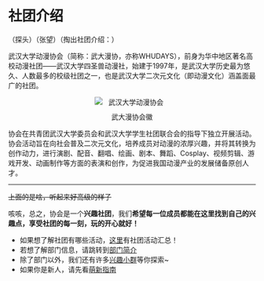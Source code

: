 # 社团介绍

（探头）（张望）（掏出社团介绍：）

武汉大学动漫协会（简称：武大漫协，亦称WHUDAYS），前身为华中地区著名高校动漫社团——武汉大学四圣兽动漫社，始建于1997年，是武汉大学历史最为悠久、人数最多的校级社团之一，也是武汉大学二次元文化（即动漫文化）涵盖面最广的社团。

<div style="text-align: center;">
  <img src="/WHUDAYS.png" alt="武汉大学动漫协会" style="max-width: 30%; height: auto; display: block; margin: 0 auto;">
  <p style="margin: 10px 0;">武大漫协会徽</p>
</div>

协会在共青团武汉大学委员会和武汉大学学生社团联合会的指导下独立开展活动。协会活动旨在向社会普及二次元文化，培养成员对动漫的浓厚兴趣，并将其转换为创作动力，进行演剧、配音、翻唱、绘画、剧本、舞蹈、Cosplay、视频剪辑、游戏开发、动画制作等方面的表演和创作，为促进我国动漫产业的发展储备原创人才。

---

~~上面的是啥，听起来好高级的样子~~

咳咳，总之，协会是一个**兴趣社团**，我们**希望每一位成员都能在这里找到自己的兴趣点，享受社团的每一刻，玩的开心就好！**
- 如果想了解社团有哪些活动，[这里](/activity/)有社团活动汇总！
- 若想了解部门信息，请跳转到[部门简介](/department/)
- 除了部门以外，我们还有许多[兴趣小群](/group/)等你探索~
- 如果你是新人，请先看[萌新指南](/about/newbie-guide/2025/)